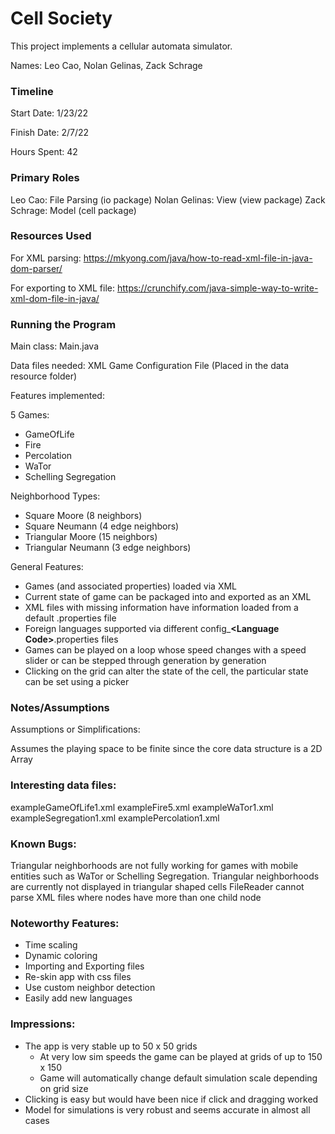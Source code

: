 Cell Society
====

This project implements a cellular automata simulator.

Names: Leo Cao, Nolan Gelinas, Zack Schrage


### Timeline

Start Date: 1/23/22

Finish Date: 2/7/22

Hours Spent: 42

### Primary Roles

Leo Cao: File Parsing (io package)
Nolan Gelinas: View (view package)
Zack Schrage: Model (cell package)


### Resources Used
For XML parsing: https://mkyong.com/java/how-to-read-xml-file-in-java-dom-parser/

For exporting to XML file: https://crunchify.com/java-simple-way-to-write-xml-dom-file-in-java/

### Running the Program

Main class: Main.java

Data files needed: XML Game Configuration File (Placed in the data resource folder)

Features implemented:

5 Games:

* GameOfLife
* Fire
* Percolation
* WaTor
* Schelling Segregation

Neighborhood Types:

* Square Moore (8 neighbors)
* Square Neumann (4 edge neighbors)
* Triangular Moore (15 neighbors)
* Triangular Neumann (3 edge neighbors)

General Features:

* Games (and associated properties) loaded via XML
* Current state of game can be packaged into and exported as an XML
* XML files with missing information have information loaded from a default .properties file
* Foreign languages supported via different config_**\<Language Code\>**.properties files
* Games can be played on a loop whose speed changes with a speed slider or can be stepped through generation by generation
* Clicking on the grid can alter the state of the cell, the particular state can be set using a picker


### Notes/Assumptions

Assumptions or Simplifications:

Assumes the playing space to be finite since the core data structure is a 2D Array

### Interesting data files:

exampleGameOfLife1.xml
exampleFire5.xml
exampleWaTor1.xml
exampleSegregation1.xml
examplePercolation1.xml

### Known Bugs:

Triangular neighborhoods are not fully working for games with mobile entities such as WaTor or Schelling Segregation.
Triangular neighborhoods are currently not displayed in triangular shaped cells
FileReader cannot parse XML files where nodes have more than one child node

### Noteworthy Features:
* Time scaling
* Dynamic coloring
* Importing and Exporting files
* Re-skin app with css files
* Use custom neighbor detection
* Easily add new languages


### Impressions:
* The app is very stable up to 50 x 50 grids
  * At very low sim speeds the game can be played at grids of up to 150 x 150
  * Game will automatically change default simulation scale depending on grid size
* Clicking is easy but would have been nice if click and dragging worked
* Model for simulations is very robust and seems accurate in almost all cases
